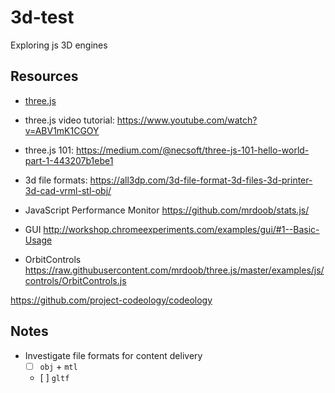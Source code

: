 # 3d-test
Exploring js 3D engines

## Resources
* [three.js](https://threejs.org/docs/)
* three.js video tutorial: https://www.youtube.com/watch?v=ABV1mK1CGOY
* three.js 101: https://medium.com/@necsoft/three-js-101-hello-world-part-1-443207b1ebe1
* 3d file formats: https://all3dp.com/3d-file-format-3d-files-3d-printer-3d-cad-vrml-stl-obj/

* JavaScript Performance Monitor https://github.com/mrdoob/stats.js/
* GUI http://workshop.chromeexperiments.com/examples/gui/#1--Basic-Usage
* OrbitControls https://raw.githubusercontent.com/mrdoob/three.js/master/examples/js/controls/OrbitControls.js


https://github.com/project-codeology/codeology

## Notes

* Investigate file formats for content delivery
  * [ ] `obj` + `mtl`
  * [ ] `gltf`
